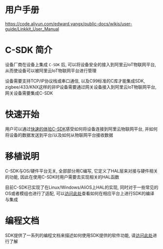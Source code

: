 # 用户手册

https://code.aliyun.com/edward.yangx/public-docs/wikis/user-guide/Linkkit_User_Manual

# C-SDK 简介

设备厂商在设备上集成 `C-SDK` 后, 可以将设备安全的接入到阿里云IoT物联网平台, 从而使设备可以被阿里云IoT物联网平台进行管理

设备需要支持TCP/IP协议栈或串口通信, 以及C99标准的C库才能集成SDK, zigbee/433/KNX这样的非IP设备需要通过网关设备接入到阿里云IoT物联网平台, 网关设备需要集成C-SDK


# 快速开始

用户可以通过[快速的体验C-SDK](https://code.aliyun.com/edward.yangx/public-docs/wikis/user-guide/linkkit/Quick_Start)感受如何将设备连接到阿里云物联网平台, 并如何将设备的数据发送到平台/以及如何从物联网平台接收数据


# 移植说明
C-SDK与OS/硬件平台无关, 全部部分用C编写, 它定义了HAL层来对接与硬件相关的功能, 因此在使用C-SDK时用户需要去实现相关的HAL函数

目前C-SDK已实现了在Linux/Windows/AliOS上HAL的实现, 同时对于一些常见的OS或者模组也进行了适配, 可以[访问此处](https://code.aliyun.com/edward.yangx/public-docs/wikis/user-guide/linkkit/Port_Guide/Porting_Overview)查看如何在相应平台上进行SDK的编译与集成


# 编程文档

SDK提供了一系列的编程文档来描述如何使用SDK提供的软件功能, 请[访问此处](https://code.aliyun.com/edward.yangx/public-docs/wikis/user-guide/Linkkit_User_Manual)进行了解


